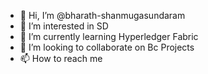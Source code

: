 - 👋 Hi, I’m @bharath-shanmugasundaram
- 👀 I’m interested in SD
- 🌱 I’m currently learning Hyperledger Fabric
- 💞️ I’m looking to collaborate on Bc Projects
- 📫 How to reach me 

<!---
bharath-shanmugasundaram/bharath-shanmugasundaram is a ✨ special ✨ repository because its `README.md` (this file) appears on your GitHub profile.
You can click the Preview link to take a look at your changes.
--->
